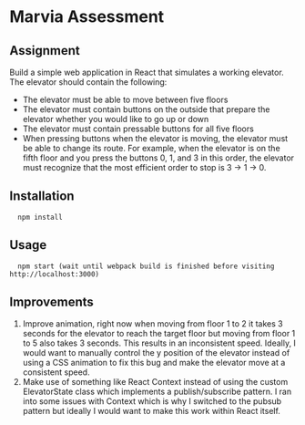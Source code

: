 # Marvia Assessment

## Assignment

Build a simple web application in React that simulates a working elevator. The elevator should contain the following:

- The elevator must be able to move between five floors
- The elevator must contain buttons on the outside that prepare the elevator whether you would like to go up or down
- The elevator must contain pressable buttons for all five floors
- When pressing buttons when the elevator is moving, the elevator must be able to change its route. For example, when the elevator is on the fifth floor and you press the buttons 0, 1, and 3 in this order, the elevator must recognize that the most efficient order to stop is 3 -> 1 -> 0.

## Installation

```shell
  npm install
```

## Usage

```shell
  npm start (wait until webpack build is finished before visiting http://localhost:3000)
```

## Improvements

1. Improve animation, right now when moving from floor 1 to 2 it takes 3 seconds for the elevator to reach the target floor but moving from floor 1 to 5 also takes 3 seconds. This results in an inconsistent speed. Ideally, I would want to manually control the y position of the elevator instead of using a CSS animation to fix this bug and make the elevator move at a consistent speed.
2. Make use of something like React Context instead of using the custom ElevatorState class which implements a publish/subscribe pattern. I ran into some issues with Context which is why I switched to the pubsub pattern but ideally I would want to make this work within React itself.
